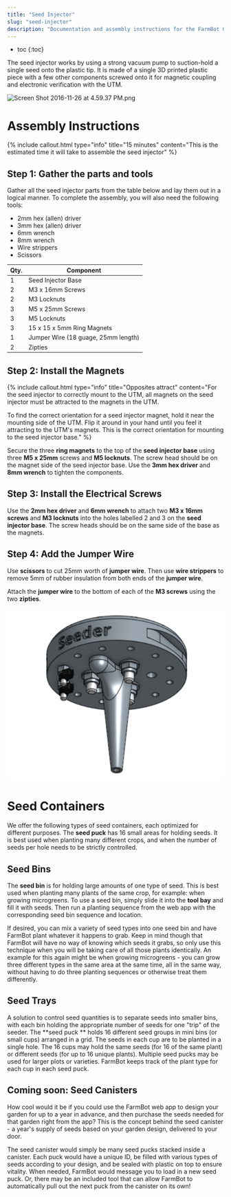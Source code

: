 ```yaml
---
title: "Seed Injector"
slug: "seed-injector"
description: "Documentation and assembly instructions for the FarmBot Genesis Seed Injector"
---
```


* toc
{:toc}

The seed injector works by using a strong vacuum pump to suction-hold a single seed onto the plastic tip. It is made of a single 3D printed plastic piece with a few other components screwed onto it for magnetic coupling and electronic verification with the UTM.

![Screen Shot 2016-11-26 at 4.59.37 PM.png](_images/Screen_Shot_2016-11-26_at_4.59.37_PM.png)



# Assembly Instructions



{%
include callout.html
type="info"
title="15 minutes"
content="This is the estimated time it will take to assemble the seed injector"
%}

## Step 1: Gather the parts and tools
Gather all the seed injector parts from the table below and lay them out in a logical manner. To complete the assembly, you will also need the following tools:
* 2mm hex (allen) driver
* 3mm hex (allen) driver
* 6mm wrench
* 8mm wrench
* Wire strippers
* Scissors

|Qty.                          |Component                     |
|------------------------------|------------------------------|
|1                             |Seed Injector Base
|2                             |M3 x 16mm Screws
|2                             |M3 Locknuts
|3                             |M5 x 25mm Screws
|3                             |M5 Locknuts
|3                             |15 x 15 x 5mm Ring Magnets
|1                             |Jumper Wire (18 guage, 25mm length)
|2                             |Zipties

## Step 2: Install the Magnets

{%
include callout.html
type="info"
title="Opposites attract"
content="For the seed injector to correctly mount to the UTM, all magnets on the seed injector must be attracted to the magnets in the UTM.

To find the correct orientation for a seed injector magnet, hold it near the mounting side of the UTM. Flip it around in your hand until you feel it attracting to the UTM's magnets. This is the correct orientation for mounting to the seed injector base."
%}

Secure the three **ring magnets** to the top of the **seed injector base** using three **M5 x 25mm** screws and **M5 locknuts**. The screw head should be on the magnet side of the seed injector base. Use the **3mm hex driver** and **8mm wrench** to tighten the components.


## Step 3: Install the Electrical Screws
Use the **2mm hex driver** and **6mm wrench** to attach two **M3 x 16mm screws** and **M3 locknuts** into the holes labelled 2 and 3 on the **seed injector base**. The screw heads should be on the same side of the base as the magnets.


## Step 4: Add the Jumper Wire
Use **scissors** to cut 25mm worth of **jumper wire**. Then use **wire strippers** to remove 5mm of rubber insulation from both ends of the **jumper wire**.


Attach the **jumper wire** to the bottom of each of the **M3 screws** using the two **zipties**.

![seeder.png](_images/seeder.png)



# Seed Containers

We offer the following types of seed containers, each optimized for different purposes. The **seed puck** has 16 small areas for holding seeds. It is best used when planting many different crops, and when the number of seeds per hole needs to be strictly controlled.

## Seed Bins
The **seed bin** is for holding large amounts of one type of seed. This is best used when planting many plants of the same crop, for example: when growing microgreens. To use a seed bin, simply slide it into the **tool bay** and fill it with seeds. Then run a planting sequence from the web app with the corresponding seed bin sequence and location.

If desired, you can mix a variety of seed types into one seed bin and have FarmBot plant whatever it happens to grab. Keep in mind though that FarmBot will have no way of knowing which seeds it grabs, so only use this technique when you will be taking care of all those plants identically. An example for this again might be when growing microgreens - you can grow three different types in the same area at the same time, all in the same way, without having to do three planting sequences or otherwise treat them differently.

## Seed Trays
A solution to control seed quantities is to separate seeds into smaller bins, with each bin holding the appropriate number of seeds for one "trip" of the seeder. The **seed puck ** holds 16 different seed groups in mini bins (or small cups) arranged in a grid. The seeds in each cup are to be planted in a single hole. The 16 cups may hold the same seeds (for 16 of the same plant) or different seeds (for up to 16 unique plants). Multiple seed pucks may be used for larger plots or varieties. FarmBot keeps track of the plant type for each cup in each seed puck.

## Coming soon: Seed Canisters
How cool would it be if you could use the FarmBot web app to design your garden for up to a year in advance, and then purchase the seeds needed for that garden right from the app? This is the concept behind the seed canister - a year's supply of seeds based on your garden design, delivered to your door.

The seed canister would simply be many seed pucks stacked inside a canister. Each puck would have a unique ID, be filled with various types of seeds according to your design, and be sealed with plastic on top to ensure vitality. When needed, FarmBot would message you to load in a new seed puck. Or, there may be an included tool that can allow FarmBot to automatically pull out the next puck from the canister on its own!
